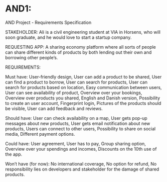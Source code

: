 # AND1:

AND Project - Requirements Specification

STAKEHOLDER: Ali is a civil engineering student at VIA in Horsens, who will soon graduate, and he would love to start a startup company. 

REQUESTING APP: A sharing economy platform where all sorts of people can share different kinds of products by both lending out their own and borrowing other people’s. 

REQUIREMENTS:

Must have:
User-friendly design,
User can add a product to be shared,
User can find a product to borrow,
User can search for products,
User can search for products based on location,
Easy communication between users,
User can see availability of product,
Overview over your bookings,
Overview over products you shared,
English and Danish version,
Possibility to create an user account,
Fingerprint login,
Pictures of the products should be visible,
User can add feedback and reviews.

Should have:
User can check availability on a map,
User gets pop-up messages about new products,
User gets email notification about new products,
Users can connect to other users,
Possibility to share on social media,
Different payment options.

Could have:
User agreement, 
User has to pay, 
Group sharing option,
Overview over your spendings and incomes,
Discounts on the 10th use of the app.

Won’t have (for now):
No international coverage,
No option for refund,
No responsibility lies on developers and stakeholder for the damage of shared products.
